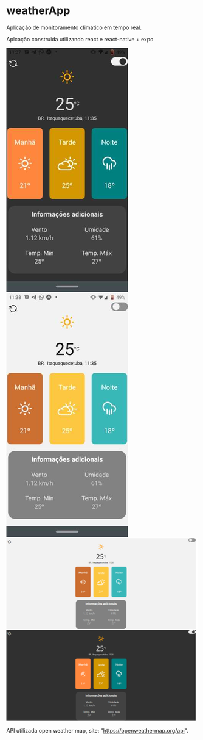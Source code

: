 # weatherApp 

Aplicação de monitoramento climatico em tempo real.

Aplcação construida utilizando react e react-native + expo

<img src="./img/mobileDark.png">
<img src="./img/mobileClean.png">

<img src="./img/browserClean.png">
<img src="./img/browserDark.png">


API utilizada open weather map, site: "https://openweathermap.org/api".
